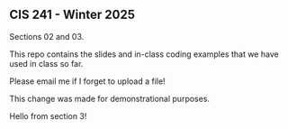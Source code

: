 ## CIS 241 - Winter 2025

Sections 02 and 03.

This repo contains the slides and in-class coding examples that we have used in class so far. 

Please email me if I forget to upload a file! 

This change was made for demonstrational purposes.

Hello from section 3!
